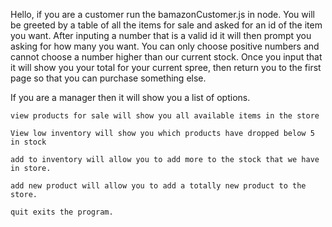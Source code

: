 Hello, if you are a customer run the bamazonCustomer.js in node.  You will be greeted by a table of all the items for sale and asked for an id of the item you want.  After inputing a number that is a valid id it will then prompt you asking for how many you want.  You can only choose positive numbers and cannot choose a number higher than our current stock.  Once you input that it will show you your total for your current spree, then return you to the first page so that you can purchase something else.

If you are a manager then it will show you a list of options.  
    
    view products for sale will show you all available items in the store

    View low inventory will show you which products have dropped below 5 in stock

    add to inventory will allow you to add more to the stock that we have in store.

    add new product will allow you to add a totally new product to the store.

    quit exits the program.